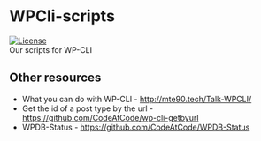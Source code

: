 # WPCli-scripts
[![License](https://img.shields.io/badge/License-GPL%20v3-blue.svg)](http://www.gnu.org/licenses/gpl-3.0)   
Our scripts for WP-CLI

## Other resources

* What you can do with WP-CLI - http://mte90.tech/Talk-WPCLI/
* Get the id of a post type by the url - https://github.com/CodeAtCode/wp-cli-getbyurl
* WPDB-Status - https://github.com/CodeAtCode/WPDB-Status